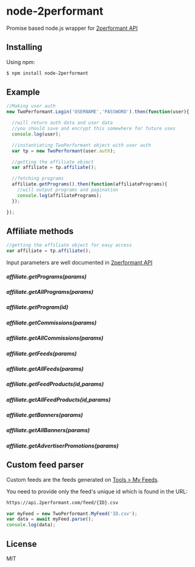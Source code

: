 # node-2performant

Promise based node.js wrapper for [2performant API](https://doc.2performant.com)

## Installing

Using npm:

```bash
$ npm install node-2performant
```

## Example

```js
//Making user auth
new TwoPerformant.Login('USERNAME','PASSWORD').then(function(user){

  //will return auth data and user data
  //you should save and encrypt this somewhere for future uses
  console.log(user);

  //instantiating TwoPerformant object with user auth
  var tp = new TwoPerformant(user.auth);

  //getting the affiliate object
  var affiliate = tp.affiliate();

  //fetching programs
  affiliate.getPrograms().then(function(affiliatePrograms){
    //will output programs and pagination
    console.log(affiliatePrograms);
  });

});
```

## Affiliate methods

```js
//getting the affiliate object for easy access
var affiliate = tp.affiliate();
```

Input parameters are well documented in [2performant API](https://doc.2performant.com)

##### affiliate.getPrograms(params)
##### affiliate.getAllPrograms(params)
##### affiliate.getProgram(id)
##### affiliate.getCommissions(params)
##### affiliate.getAllCommissions(params)
##### affiliate.getFeeds(params)
##### affiliate.getAllFeeds(params)
##### affiliate.getFeedProducts(id,params)
##### affiliate.getAllFeedProducts(id,params)
##### affiliate.getBanners(params)
##### affiliate.getAllBanners(params)
##### affiliate.getAdvertiserPromotions(params)

## Custom feed parser

Custom feeds are the feeds generated on [Tools > My Feeds](https://network.2performant.com/affiliate/tools/my-feeds/).

You need to provide only the feed's unique id which is found in the URL:

```html
https://api.2performant.com/feed/{ID}.csv
```

```js
var myFeed = new TwoPerformant.MyFeed('ID.csv');
var data = await myFeed.parse();
console.log(data);
```

## License

MIT
